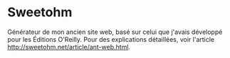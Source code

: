 Sweetohm
========

Générateur de mon ancien site web, basé sur celui que j'avais développé pour les Éditions O'Reilly. Pour des explications détaillées, voir l'article <http://sweetohm.net/article/ant-web.html>.
